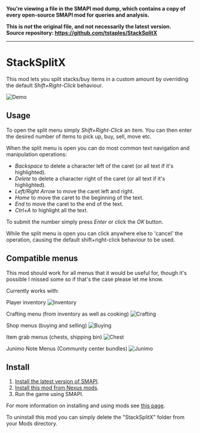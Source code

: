 **You're viewing a file in the SMAPI mod dump, which contains a copy of every open-source SMAPI mod
for queries and analysis.**

**This is _not_ the original file, and not necessarily the latest version.**  
**Source repository: https://github.com/tstaples/StackSplitX**

----

StackSplitX
=========

This mod lets you split stacks/buy items in a custom amount by overriding the default *Shift+Right-Click* behaviour.

![Demo](Images/Demo.gif)

## Usage

To open the split menu simply *Shift+Right-Click* an item. You can then enter the desired number of items to pick up, buy, sell, move etc.

When the split menu is open you can do most common text navigation and manipulation operations:
* *Backspace* to delete a character left of the caret (or all text if it's highlighted).
* *Delete* to delete a character right of the caret (or all text if it's highlighted).
* *Left/Right Arrow* to move the caret left and right.
* *Home* to move the caret to the beginning of the text.
* *End* to move the caret to the end of the text.
* *Ctrl+A* to highlight all the text.

To submit the number simply press *Enter* or click the *OK* button.

While the split menu is open you can click anywhere else to 'cancel' the operation, causing the default shift+right-click behaviour to be used.

## Compatible menus

This mod should work for all menus that it would be useful for, though it's possible I missed some so if that's the case please let me know.

Currently works with:

Player inventory
![Inventory](Images/Inventory_Large.png)

 Crafting menu (from inventory as well as cooking)
![Crafting](Images/Crafting_Large.png)

 Shop menus (buying and selling)
![Buying](Images/Shop_Buy_Large.png)

 Item grab menus (chests, shipping bin)
![Chest](Images/Chest_Large.png)

Junimo Note Menus (Community center bundles)
![Junimo](Images/Junimo_Large.png)

## Install
1. [Install the latest version of SMAPI](https://smapi.io/).
2. [Install this mod from Nexus mods](http://www.nexusmods.com/stardewvalley/mods/798/).
3. Run the game using SMAPI.

For more information on installing and using mods see [this page](http://canimod.com/guides/using-mods).

To uninstall this mod you can simply delete the "StackSplitX" folder from your Mods directory.